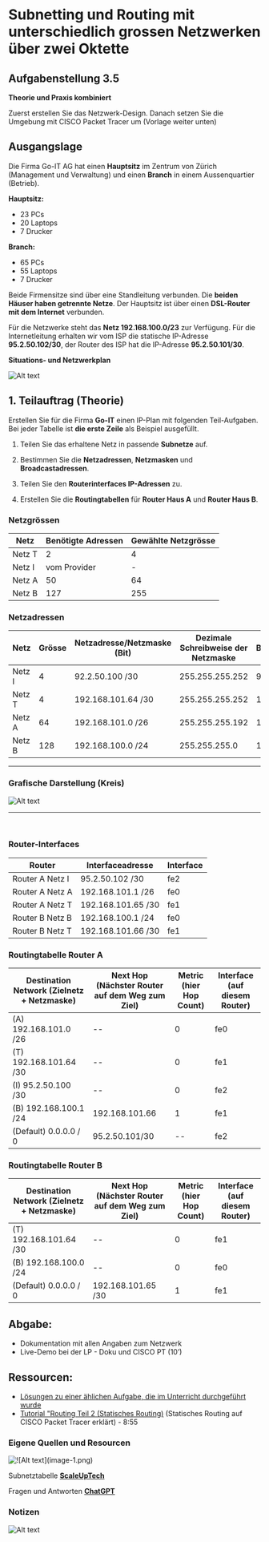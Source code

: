 # Subnetting und Routing mit unterschiedlich grossen Netzwerken über zwei Oktette

## Aufgabenstellung 3.5

**Theorie und Praxis kombiniert**

Zuerst erstellen Sie das Netzwerk-Design. Danach setzen Sie die Umgebung mit CISCO Packet Tracer um (Vorlage weiter unten)


## Ausgangslage
Die Firma Go-IT AG hat einen **Hauptsitz** im Zentrum von Zürich (Management und Verwaltung) und einen **Branch** in einem Aussenquartier (Betrieb).

**Hauptsitz:**  
- 23 PCs
- 20 Laptops  
- 7 Drucker

**Branch:**  
- 65 PCs
- 55 Laptops  
-  7 Drucker

Beide Firmensitze sind über eine Standleitung verbunden. Die **beiden Häuser haben getrennte Netze**. Der Hauptsitz ist über einen **DSL-Router mit dem Internet** verbunden.

Für die Netzwerke steht das **Netz 192.168.100.0/23**
zur Verfügung. Für die Internetleitung erhalten wir vom ISP die statische IP-Adresse **95.2.50.102/30**, der Router des ISP hat die IP-Adresse **95.2.50.101/30**.


**Situations- und Netzwerkplan**

![Alt text](image.png)

## 1. Teilauftrag (Theorie)

Erstellen Sie für die Firma **Go-IT** einen IP-Plan mit folgenden Teil-Aufgaben. Bei jeder Tabelle ist **die erste Zeile** als Beispiel ausgefüllt.

1.  Teilen Sie das erhaltene Netz in passende **Subnetze** auf.

2.  Bestimmen Sie die **Netzadressen**, **Netzmasken** und **Broadcastadressen**.

3.  Teilen Sie den **Routerinterfaces IP-Adressen** zu.

4.  Erstellen Sie die **Routingtabellen** für **Router Haus A** und **Router
    Haus B**.


### Netzgrössen

| Netz | Benötigte Adressen | Gewählte  Netzgrösse |
|------|-----------|----------------|
| Netz T | 2  |    4  |
| Netz I | vom Provider | -
| Netz A | 50 | 64 |
| Netz B | 127 | 255 |

### Netzadressen

| Netz   | Grösse | Netzadresse/Netzmaske (Bit) | Dezimale Schreibweise der Netzmaske | Broadcastadresse |
|--------|-----|-----|-----|-----|
| Netz I |  4  | 92.2.50.100 /30  | 255.255.255.252 | 92.2.50.103 |
| Netz T | 4 | 192.168.101.64 /30 | 255.255.255.252 | 192.168.101.67 |
| Netz A | 64 | 192.168.101.0 /26  | 255.255.255.192 | 192.168.101.63 |
| Netz B | 128 | 192.168.100.0 /24 | 255.255.255.0 | 192.168.100.255 |


---

### Grafische Darstellung (Kreis)

![Alt text](image-1.png)


---

<br>

### Router-Interfaces

| **Router**      | **Interfaceadresse** | **Interface** |
|-----------------|----------------------|---------------|
| Router A Netz I | 95.2.50.102 /30      | fe2            |
| Router A Netz A | 192.168.101.1 /26    | fe0            |
| Router A Netz T | 192.168.101.65 /30   | fe1            |
| Router B Netz B | 192.168.100.1 /24    | fe0            |
| Router B Netz T | 192.168.101.66 /30   | fe1            |

### Routingtabelle Router A

| **Destination Network** (Zielnetz + Netzmaske) | **Next Hop** (Nächster Router auf dem Weg zum Ziel) | **Metric** (hier Hop Count)  | **Interface** (auf diesem Router) |
|-----|------|----------|------|
| (A) 192.168.101.0 /26   | -- | 0 | fe0 |
| (T) 192.168.101.64 /30 | -- | 0 | fe1 |
| (I) 95.2.50.100 /30 | -- | 0 | fe2 |
| (B) 192.168.100.1 /24| 192.168.101.66 | 1 | fe1 |
| (Default) 0.0.0.0 / 0 | 95.2.50.101/30 | -- | fe2 |

### Routingtabelle Router B

| **Destination Network**  (Zielnetz + Netzmaske) | **Next Hop** (Nächster Router auf dem Weg zum Ziel) | **Metric** (hier Hop Count)  | **Interface** (auf diesem Router) |
|--------|-------|-------|---------|
| (T) 192.168.101.64 /30  | -- | 0 | fe1 |
| (B) 192.168.100.0 /24  | -- | 0 | fe0 |
| (Default) 0.0.0.0 / 0 | 192.168.101.65 /30 | 1 | fe1 |

## Abgabe:
- Dokumentation mit allen Angaben zum Netzwerk
- Live-Demo bei der LP - Doku und CISCO PT (10’)

## Ressourcen:
- [Lösungen zu einer ählichen Aufgabe, die im Unterricht durchgeführt wurde](P3_5_uebung_a.pdf)
- [Tutorial "Routing Teil 2 (Statisches Routing)](https://web.microsoftstream.com/video/0d47cf40-6a8a-4539-a7b4-b0cfeeac51ce?list=studio) (Statisches Routing auf CISCO Packet Tracer erklärt) - 8:55

### Eigene Quellen und Resourcen

![!\[Alt text\](image-1.png)](../3/image-1.png)

Subnetztabelle
 [**ScaleUpTech**](https://www.google.com/url?sa=i&url=https%3A%2F%2Fwww.scaleuptech.com%2Fblog%2Fwas-ist-und-wie-funktioniert-subnetting%2F&psig=AOvVaw2Kq-971-D4MhHarboRuGbM&ust=1705600037034000&source=images&cd=vfe&opi=89978449&ved=0CBQQjhxqFwoTCIi2qrT95IMDFQAAAAAdAAAAABAD)

Fragen und Antworten
[**ChatGPT**](https://chat.openai.com)

### Notizen

![Alt text](image-2.png)

<br>




